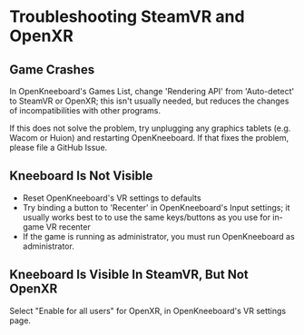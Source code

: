 # Troubleshooting SteamVR and OpenXR

## Game Crashes

In OpenKneeboard's Games List, change 'Rendering API' from 'Auto-detect' to SteamVR or OpenXR; this isn't usually needed, but reduces the changes of incompatibilities with other programs.

If this does not solve the problem, try unplugging any graphics tablets (e.g. Wacom or Huion) and restarting OpenKneeboard. If that fixes the problem, please file a GitHub Issue.

## Kneeboard Is Not Visible

- Reset OpenKneeboard's VR settings to defaults
- Try binding a button to 'Recenter' in OpenKneeboard's Input settings; it usually works best to to use the same keys/buttons as you use for in-game VR recenter
- If the game is running as administrator, you must run OpenKneeboard as administrator.

## Kneeboard Is Visible In SteamVR, But Not OpenXR

Select "Enable for all users" for OpenXR, in OpenKneeboard's VR settings page.
